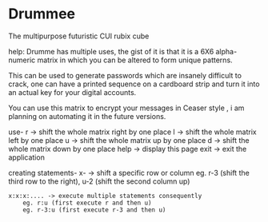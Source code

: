 # Drummee
The multipurpose futuristic CUI rubix cube 

help:
Drumme has multiple uses,
 the gist of it is that it is a 6X6 alpha-numeric matrix in which you can be altered to form unique patterns.

This can be used to generate passwords which are insanely difficult to crack,
 one can have a printed sequence on a cardboard strip and turn it into an actual key for your digital accounts.

You can use this matrix to encrypt your messages in Ceaser style ,
 i am planning on automating it in the future versions.

use-
    r -> shift the whole matrix right by one place
    l -> shift the whole matrix left by one place
    u -> shift the whole matrix up by one place
    d -> shift the whole matrix down by one place
    help -> display this page
    exit -> exit the application

creating statements-
    x-<num> -> shift a specific row or column
        eg. r-3 (shift the third row to the right),
        u-2 (shift the second column up)

    x:x:x:.... -> execute multiple statements consequently
        eg. r:u (first execute r and then u)
        eg. r-3:u (first execute r-3 and then u)
